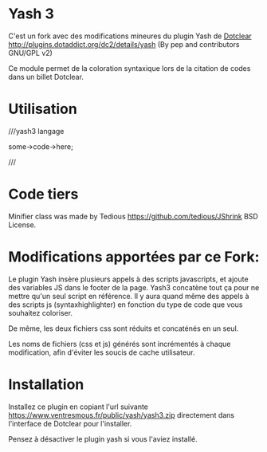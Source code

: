 # Yash 3
C'est un fork avec des modifications mineures du plugin Yash de [Dotclear](https://fr.dotclear.org/ "dotclear") http://plugins.dotaddict.org/dc2/details/yash (By pep and contributors GNU/GPL v2)

Ce module permet de la coloration syntaxique lors de la citation de codes dans un billet Dotclear.

# Utilisation

 ///yash3 langage
 
 some->code->here;
 
 ///

# Code tiers
Minifier class was made  by Tedious https://github.com/tedious/JShrink BSD License.

# Modifications apportées par ce Fork:

Le plugin Yash insère plusieurs appels à des scripts javascripts, et ajoute des variables JS dans le footer de la page.
Yash3 concatène tout ça pour ne mettre qu'un seul script en référence.
Il y aura quand même des appels à des scripts js (syntaxhighlighter) en fonction du type de code que vous souhaitez coloriser.

De même, les deux fichiers css sont réduits et concaténés en un seul.

Les noms de fichiers (css et js) générés sont incrémentés à chaque modification, afin d'éviter les soucis de cache utilisateur.

# Installation
Installez ce plugin en copiant l'url suivante https://www.ventresmous.fr/public/yash/yash3.zip directement dans l'interface de Dotclear pour l'installer.

Pensez à désactiver le plugin yash si vous l'aviez installé.
